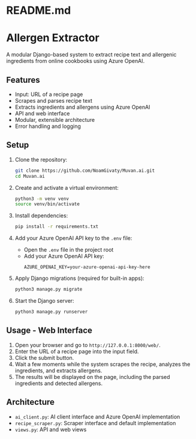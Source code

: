 # README.md

# Allergen Extractor

A modular Django-based system to extract recipe text and allergenic ingredients from online cookbooks using Azure OpenAI.

## Features
- Input: URL of a recipe page
- Scrapes and parses recipe text
- Extracts ingredients and allergens using Azure OpenAI
- API and web interface
- Modular, extensible architecture
- Error handling and logging

## Setup
1. Clone the repository:
   ```sh
   git clone https://github.com/NoamGivaty/Muvan.ai.git
   cd Muvan.ai
   ```
2. Create and activate a virtual environment:
   ```sh
   python3 -m venv venv
   source venv/bin/activate
   ```
3. Install dependencies:
   ```sh
   pip install -r requirements.txt
   ```

4. Add your Azure OpenAI API key to the `.env` file:
   - Open the `.env` file in the project root
   - Add your Azure OpenAI API key:
     ```
     AZURE_OPENAI_KEY=your-azure-openai-api-key-here
     ```

5. Apply Django migrations (required for built-in apps):
   ```sh
   python3 manage.py migrate
   ```
6. Start the Django server:
   ```sh
   python3 manage.py runserver
   ```
   
## Usage - Web Interface
1. Open your browser and go to `http://127.0.0.1:8000/web/`.
2. Enter the URL of a recipe page into the input field.
3. Click the submit button.
4. Wait a few moments while the system scrapes the recipe, analyzes the ingredients, and extracts allergens.
5. The results will be displayed on the page, including the parsed ingredients and detected allergens.

## Architecture
- `ai_client.py`: AI client interface and Azure OpenAI implementation
- `recipe_scraper.py`: Scraper interface and default implementation
- `views.py`: API and web views
